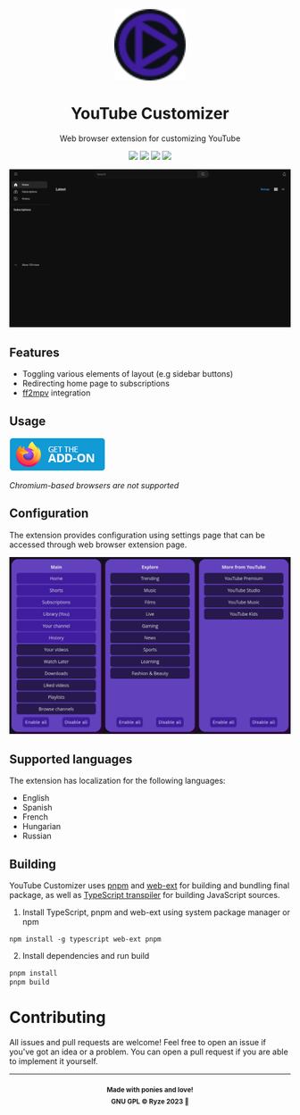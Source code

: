 <div align="center">

<img width="128" height="128" src="extension/icon.svg">

# YouTube Customizer

Web browser extension for customizing YouTube

</div>

<div align="center">
    <a href="https://addons.mozilla.org/addon/youtubecustomizer"><img src="https://img.shields.io/amo/users/youtubecustomizer?label=Firefox users&color=FF7139&style=for-the-badge&logo=firefoxbrowser"></a>
    <a href="https://addons.mozilla.org/addon/youtubecustomizer"><img src="https://img.shields.io/amo/v/youtubecustomizer?&label=Version&color=723F8C&style=for-the-badge"></a>
    <a href="https://img.shields.io/github/issues/ryze312/youtube-customizer/issues"><img src="https://img.shields.io/github/issues/ryze312/youtube-customizer?&color=crimson&style=for-the-badge"></a>
    <a href="https://opensource.org/license/gpl-3-0"><img src="https://img.shields.io/github/license/ryze312/youtube-customizer?color=blue&style=for-the-badge"></a>
</div>


![Demo screenshot](img/demo.png)

## Features
- Toggling various elements of layout (e.g sidebar buttons)
- Redirecting home page to subscriptions
- [ff2mpv](https://github.com/woodruffw/ff2mpv) integration

## Usage
<a href="https://addons.mozilla.org/addon/youtubecustomizer"><img src="img/amo_button.png" alt="Get the addon"></a>

*Chromium-based browsers are not supported*

## Configuration
The extension provides configuration using settings page that can be accessed through web browser extension page.

![Settings Page](img/settings_page.png)

## Supported languages
The extension has localization for the following languages:
- English
- Spanish
- French
- Hungarian
- Russian

## Building
YouTube Customizer uses [pnpm](https://github.com/pnpm/pnpm) and [web-ext](https://github.com/mozilla/web-ext) for building and bundling final package, as well as [TypeScript transpiler](https://github.com/microsoft/TypeScript) for building JavaScript sources.

1. Install TypeScript, pnpm and web-ext using system package manager or npm
```
npm install -g typescript web-ext pnpm 
```

2. Install dependencies and run build
```
pnpm install
pnpm build
```

# Contributing
All issues and pull requests are welcome! Feel free to open an issue if you've got an idea or a problem. You can open a pull request if you are able to implement it yourself.

---
<p align="center">
<sub><strong>
    Made with ponies and love!
    <br/>
    GNU GPL © Ryze 2023 💜
</strong></sub>
</p>
